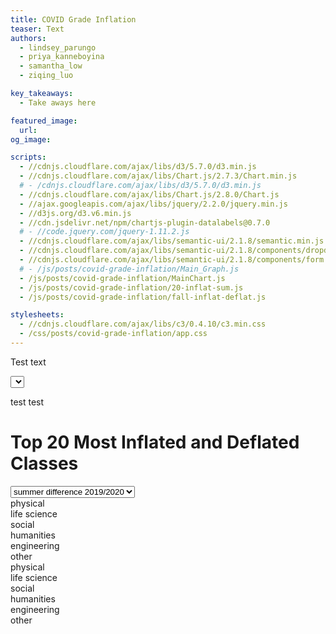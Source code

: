 ```yaml
---
title: COVID Grade Inflation
teaser: Text
authors:
  - lindsey_parungo
  - priya_kanneboyina
  - samantha_low
  - ziqing_luo

key_takeaways:
  - Take aways here

featured_image:
  url: 
og_image: 

scripts:
  - //cdnjs.cloudflare.com/ajax/libs/d3/5.7.0/d3.min.js 
  - //cdnjs.cloudflare.com/ajax/libs/Chart.js/2.7.3/Chart.min.js
  # - /cdnjs.cloudflare.com/ajax/libs/d3/5.7.0/d3.min.js 
  - //cdnjs.cloudflare.com/ajax/libs/Chart.js/2.8.0/Chart.js
  - //ajax.googleapis.com/ajax/libs/jquery/2.2.0/jquery.min.js
  - //d3js.org/d3.v6.min.js
  - //cdn.jsdelivr.net/npm/chartjs-plugin-datalabels@0.7.0
  # - //code.jquery.com/jquery-1.11.2.js
  - //cdnjs.cloudflare.com/ajax/libs/semantic-ui/2.1.8/semantic.min.js
  - //cdnjs.cloudflare.com/ajax/libs/semantic-ui/2.1.8/components/dropdown.min.js
  - //cdnjs.cloudflare.com/ajax/libs/semantic-ui/2.1.8/components/form.min.js
  # - /js/posts/covid-grade-inflation/Main_Graph.js
  - /js/posts/covid-grade-inflation/MainChart.js
  - /js/posts/covid-grade-inflation/20-inflat-sum.js
  - /js/posts/covid-grade-inflation/fall-inflat-deflat.js

stylesheets:
  - //cdnjs.cloudflare.com/ajax/libs/c3/0.4.10/c3.min.css
  - /css/posts/covid-grade-inflation/app.css
---
```


Test text

<script src="https://code.highcharts.com/highcharts.js"></script>

<script src="https://code.highcharts.com/modules/export-data.js"></script>

<script src="https://code.highcharts.com/modules/accessibility.js"></script>

<script src="https://d3js.org/d3.v3.min.js"></script>

<select id="dropdown-menu"></select>

<div class = "main_graph">
  <canvas id = "main-chart"></canvas>
</div>
<!-- <div class="graph-container">
    <div id="precovidGraph"></div>
    <div id="postcovidGraph"></div>
  </div> -->

test test

<div class = "main graph">
  <canvas id = "main-chart"></canvas>
</div>

<figure class="highcharts-figure">
    <div id="container"></div>
    <p class="highcharts-description">
    </p>
</figure>

<script src="/js/posts/covid-grade-inflation/pie_chart.js"></script>




  <div class="dropdown-menu"></div>
<div class="my_dataviz">
    <div id="my_dataviz"></div>
  </div>



<!-- Load d3.js
<script src="https://d3js.org/d3.v6.js"></script>

<!-- Add 2 buttons -->

<!-- <button onclick="update('var1')">Variable 1</button>
<button onclick="update('var2')">Variable 2</button>
          
<!-- Create a div where the graph will take place -->

<!-- <div id="my_dataviz"></div> -->

<!-- <div class="dropdown-menu"></div>
<div class="graph-container">
    <div id="precovidGraph"></div>
    <div id="postcovidGraph"></div>
  </div>  -->

  <div class="dropdown-menu"></div>
<div class="graph-container">
    <div id="precovidGraph"></div>
    <div id="postcovidGraph"></div>
  </div>

# Top 20 Most Inflated and Deflated Classes

<!-- Chart container -->
<div id="inflation"> 
  <!-- Drop-down -->
<script src="https://cdnjs.cloudflare.com/ajax/libs/Chart.js/2.7.2/Chart.bundle.min.js"></script>
<script src="https://code.jquery.com/jquery-1.12.4.min.js"></script>

<select class>
  <option value="summer">summer difference 2019/2020</option>
  <option value="fall">fall difference 2019/2020 </option>
</select>
<div>
    <div class= "summer GFG">
      <div id="legend">
        <div class="item physical">physical</div>
        <div class="item life_science">life science</div>
        <div class="item social">social</div>
        <div class="item humanities">humanities</div>
        <div class="item engineering">engineering</div>
        <div class="item other">other</div>
      </div>
      <canvas id="inflationChart"></canvas>
      <canvas id="deflationChart"></canvas>
    </div>
    <div class="fall GFG">
     <div id="legend">
        <div class="item physical">physical</div>
        <div class="item life_science">life science</div>
        <div class="item social">social</div>
        <div class="item humanities">humanities</div>
        <div class="item engineering">engineering</div>
        <div class="item other">other</div>
      </div>
      <canvas id = "fallinflatChart"></canvas>
      <canvas id = "falldeflatChart"></canvas>
    </div>           
</div>

</div>









